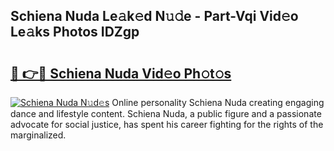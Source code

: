 ## Schiena Nuda Le𝚊k𝚎d N𝚞𝚍e - Part-Vqi Vid𝚎o Le𝚊ks Photos IDZgp

# <h2><a href="http://fbetigu.evod.top/?m=Schiena+Nuda">🔗 👉🔴 Schiena Nuda Vid𝚎o Ph𝚘t𝚘s</a></h2>

[![Schiena Nuda N𝚞d𝚎s](https://i.imgur.com/8V9OHl7.gif)](http://fbetigu.evod.top/?m=Schiena+Nuda)
Online personality Schiena Nuda creating engaging dance and lifestyle content. Schiena Nuda, a public figure and a passionate advocate for social justice, has spent his career fighting for the rights of the marginalized. 

